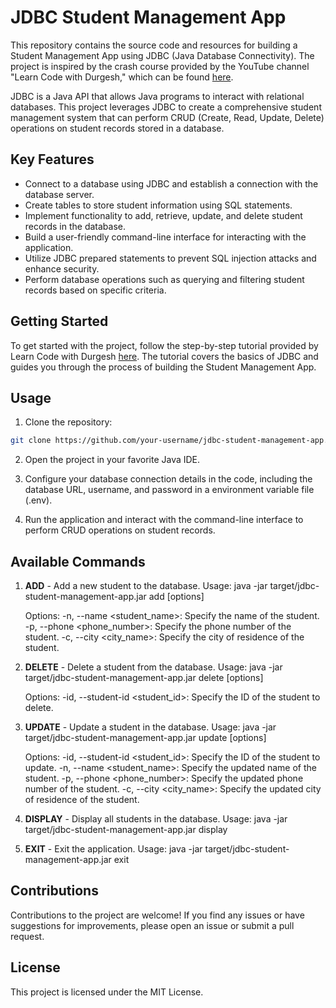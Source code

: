 # JDBC Student Management App

This repository contains the source code and resources for building a Student Management App using JDBC (Java Database Connectivity). The project is inspired by the crash course provided by the YouTube channel "Learn Code with Durgesh," which can be found [here](https://www.youtube.com/watch?v=lZbl7Q21t4s).

JDBC is a Java API that allows Java programs to interact with relational databases. This project leverages JDBC to create a comprehensive student management system that can perform CRUD (Create, Read, Update, Delete) operations on student records stored in a database.

## Key Features

- Connect to a database using JDBC and establish a connection with the database server.
- Create tables to store student information using SQL statements.
- Implement functionality to add, retrieve, update, and delete student records in the database.
- Build a user-friendly command-line interface for interacting with the application.
- Utilize JDBC prepared statements to prevent SQL injection attacks and enhance security.
- Perform database operations such as querying and filtering student records based on specific criteria.



## Getting Started

To get started with the project, follow the step-by-step tutorial provided by Learn Code with Durgesh [here](https://www.youtube.com/watch?v=lZbl7Q21t4s&t=1364s). The tutorial covers the basics of JDBC and guides you through the process of building the Student Management App.

## Usage

1. Clone the repository:

```bash
git clone https://github.com/your-username/jdbc-student-management-app.git 

```

2. Open the project in your favorite Java IDE.

3. Configure your database connection details in the code, including the database URL, username, and password in a environment variable file (.env).

4. Run the application and interact with the command-line interface to perform CRUD operations on student records.

## Available Commands

1. **ADD** - Add a new student to the database.
   Usage: java -jar target/jdbc-student-management-app.jar add [options]
   
   Options:
   -n, --name <student_name>: Specify the name of the student.
   -p, --phone <phone_number>: Specify the phone number of the student.
   -c, --city <city_name>: Specify the city of residence of the student.

2. **DELETE** - Delete a student from the database.
   Usage: java -jar target/jdbc-student-management-app.jar delete [options]
   
   Options:
   -id, --student-id <student_id>: Specify the ID of the student to delete.

3. **UPDATE** - Update a student in the database.
   Usage: java -jar target/jdbc-student-management-app.jar update [options]
   
   Options:
   -id, --student-id <student_id>: Specify the ID of the student to update.
   -n, --name <student_name>: Specify the updated name of the student.
   -p, --phone <phone_number>: Specify the updated phone number of the student.
   -c, --city <city_name>: Specify the updated city of residence of the student.

4. **DISPLAY** - Display all students in the database.
   Usage: java -jar target/jdbc-student-management-app.jar display

5. **EXIT** - Exit the application.
   Usage: java -jar target/jdbc-student-management-app.jar exit



## Contributions

Contributions to the project are welcome! If you find any issues or have suggestions for improvements, please open an issue or submit a pull request.

## License

This project is licensed under the MIT License.
